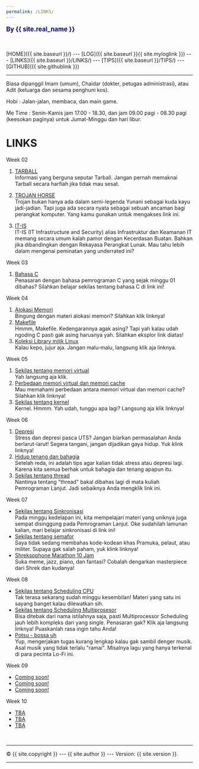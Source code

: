 ```yaml
---
permalink: /LINKS/
---
```

<span style="color:navy; font-weight:bold; font-size:larger;">By {{ site.real_name }} </span>

<br><br>
[HOME]({{ site.baseurl }}/) ---
[LOG]({{ site.baseurl }}{{ site.myloglink }}) ---
[LINKS]({{ site.baseurl }}/LINKS/) ---
[TIPS]({{ site.baseurl }}/TIPS/) ---
[GITHUB]({{ site.githublink }})
<br>
<hr>

Biasa dipanggil Imam (umum), Chaidar (dokter, petugas administrasi), atau Adit (keluarga dan sesama penghuni kos). 

Hobi : Jalan-jalan, membaca, dan main game.

Me Time : Senin-Kamis jam 17.00 - 18.30, dan jam 09.00 pagi - 08.30 pagi (keesokan paginya) untuk Jumat-Minggu dan hari libur. 

# LINKS

Week 02

1. [TARBALL](https://en.wikipedia.org/wiki/Tar_(computing))<br>
Informasi yang berguna seputar Tarball. 
Jangan pernah memaknai Tarball secara harfiah jika tidak mau sesat.

2. [TROJAN HORSE](https://id.wikipedia.org/wiki/Trojan_horse_(komputer))<br>
Trojan bukan hanya ada dalam semi-legenda Yunani sebagai kuda kayu jadi-jadian.
Tapi juga ada secara nyata sebagai sebuah ancaman bagi perangkat komputer.
Yang kamu gunakan untuk mengakses link ini.

3. [IT-IS](https://cs.ui.ac.id/sarjana-ilmu-komputer/peminatan-sik-infrastruktur-keamanan/)<br>
IT-IS (IT Infrastructure and Security) alias Infrastruktur dan Keamanan IT memang secara umum kalah pamor dengan Kecerdasan Buatan.
Bahkan jika dibandingkan dengan Rekayasa Perangkat Lunak.
Mau tahu lebih dalam mengenai peminatan yang underrated ini? 

Week 03

1. [Bahasa C](https://www.petanikode.com/c-untuk-pemula/)<br>
Penasaran dengan bahasa pemrograman C yang sejak minggu 01 dibahas? Silahkan belajar sekilas tentang bahasa C di link ini!

Week 04

1. [Alokasi Memori](https://www.geeksforgeeks.org/memory-management-in-operating-system/)<br>
Bingung dengan materi alokasi memori? Silahkan klik linknya!
2. [Makefile](https://opensource.com/article/18/8/what-how-makefile)<br>
Hmmm, Makefile. Kedengarannya agak asing? Tapi yah kalau udah ngoding C pasti gak asing harusnya yah. Silahkan eksplor link diatas!
3. [Koleksi Library milik Linux]()<br>
Kalau kepo, jujur aja. Jangan malu-malu, langsung klik aja linknya.

Week 05

1. [Sekilas tentang memori virtual](https://www.geeksforgeeks.org/virtual-memory-in-operating-system)<br>
Yah langsung aja klik.
2. [Perbedaan memori virtual dan memori cache](https://www.geeksforgeeks.org/difference-between-virtual-memory-and-cache-memory/?ref=rp)<br>
Mau memahami perbedaan antara memori virtual dan memori cache? Silahkan klik linknya!
3. [Sekilas tentang kernel](https://www.geeksforgeeks.org/kernel-in-operating-system/)<br>
Kernel. Hmmm. Yah udah, tunggu apa lagi? Langsung aja klik linknya!

Week 06

1. [Depresi](https://www.halodoc.com/kesehatan/depresi)<br>
Stress dan depresi pasca UTS? Jangan biarkan permasalahan Anda berlarut-larut! Segera tangani, jangan dijadikan gaya hidup. Yuk klink linknya!
2. [Hidup tenang dan bahagia](https://www.idntimes.com/life/inspiration/annisa-nur-fitriani-1/hidup-tenang-dan-bahagia-c1c2/5)<br>
Setelah reda, ini adalah tips agar kalian tidak stress atau depresi lagi. Karena kita semua berhak untuk bahagia dan tenang apapun itu.
3. [Sekilas tentang thread](https://www.geeksforgeeks.org/thread-in-operating-system/)<br>
Nantinya tentang "thread" bakal dibahas lagi di mata kuliah Pemrograman Lanjut. Jadi sebaiknya Anda mengklik link ini.

Week 07

- [Sekilas tentang Sinkronisasi](https://www.geeksforgeeks.org/introduction-of-process-synchronization/)<br>
Pada minggu kedelapan ini, kita mempelajari materi yang uniknya juga sempat disinggung pada Pemrograman Lanjut. Oke sudahilah lamunan kalian, mari belajar sinkronisasi di link ini!
- [Sekilas tentang semafor](https://www.guru99.com/semaphore-in-operating-system.html)<br>
Saya tidak sedang membahas kode-kodean khas Pramuka, pelaut, atau militer. Supaya gak salah paham, yuk klink linknya!
- [Shreksophone Marathon 10 Jam](https://www.youtube.com/watch?v=pxw-5qfJ1dk)<br>
Suka meme, jazz, piano, dan fantasi? Cobalah dengarkan masterpiece dari Shrek dan kudanya!

Week 08

- [Sekilas tentang Scheduling CPU](https://www.geeksforgeeks.org/cpu-scheduling-in-operating-systems/?ref=lbp)<br>
Tak terasa sekarang sudah minggu kesembilan! Materi yang satu ini sayang banget kalau dilewatkan sih.
- [Sekilas tentang Scheduling Multiprosesor](https://www.geeksforgeeks.org/multiple-processor-scheduling-in-operating-system/)<br>
Bisa ditebak dari nama istilahnya saja, pasti Multiprocessor Scheduling jauh lebih kompleks dari yang single. Penasaran gak? Klik aja langsung linknya! Puaskanlah rasa ingin tahu Anda!
- [Potsu - bossa uh](https://www.youtube.com/watch?v=FSnuF1FPSIU)<br>
Yup, mengerjakan tugas kurang lengkap kalau gak sambil denger musik. Asal musik yang tidak terlalu "ramai". Misalnya lagu yang hanya terkenal di para pecinta Lo-Fi ini. 

Week 09

- [Coming soon!]()<br>
- [Coming soon!]()<br>
- [Coming soon!]()<br>

Week 10

- [TBA]()<br>
- [TBA]()<br>
- [TBA]()<br>

<br>
<hr>
&copy; {{ site.copyright }} --- {{ site.author }} --- Version: {{ site.version }}.
<hr>
<br>



